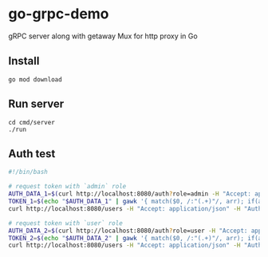 # go-grpc-demo

gRPC server along with getaway Mux for http proxy in Go

## Install

```
go mod download
```

## Run server

```
cd cmd/server
./run
```

## Auth test

```bash
#!/bin/bash

# request token with `admin` role
AUTH_DATA_1=$(curl http://localhost:8080/auth?role=admin -H "Accept: application/json")
TOKEN_1=$(echo "$AUTH_DATA_1" | gawk '{ match($0, /:"(.+)"/, arr); if(arr[1] != "") print arr[1] }')
curl http://localhost:8080/users -H "Accept: application/json" -H "Authorization: Bearer $TOKEN_1"

# request token with `user` role
AUTH_DATA_2=$(curl http://localhost:8080/auth?role=user -H "Accept: application/json")
TOKEN_2=$(echo "$AUTH_DATA_2" | gawk '{ match($0, /:"(.+)"/, arr); if(arr[1] != "") print arr[1] }')
curl http://localhost:8080/users -H "Accept: application/json" -H "Authorization: Bearer $TOKEN_2"
```
